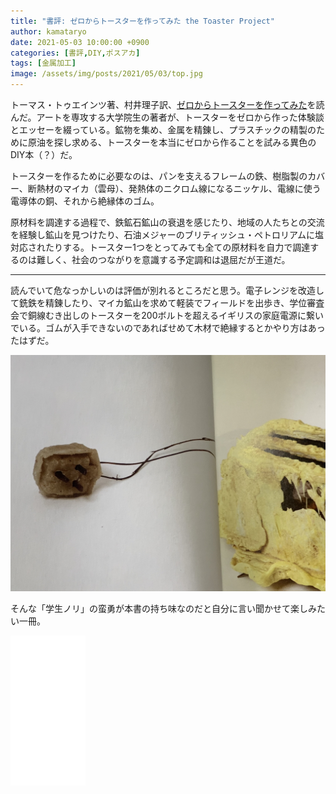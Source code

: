 ```yaml
---
title: "書評: ゼロからトースターを作ってみた the Toaster Project"
author: kamataryo
date: 2021-05-03 10:00:00 +0900
categories: [書評,DIY,ポスアカ]
tags: [金属加工]
image: /assets/img/posts/2021/05/03/top.jpg
---
```


トーマス・トゥエインツ著、村井理子訳、[ゼロからトースターを作ってみた](https://www.amazon.co.jp/%E3%82%BC%E3%83%AD%E3%81%8B%E3%82%89%E3%83%88%E3%83%BC%E3%82%B9%E3%82%BF%E3%83%BC%E3%82%92%E4%BD%9C%E3%81%A3%E3%81%A6%E3%81%BF%E3%81%9F-%E3%83%88%E3%83%BC%E3%83%9E%E3%82%B9%E3%83%BB%E3%83%88%E3%82%A6%E3%82%A7%E3%82%A4%E3%83%84/dp/4864101949)を読んだ。アートを専攻する大学院生の著者が、トースターをゼロから作った体験談とエッセーを綴っている。鉱物を集め、金属を精錬し、プラスチックの精製のために原油を探し求める、トースターを本当にゼロから作ることを試みる異色のDIY本（？）だ。

トースターを作るために必要なのは、パンを支えるフレームの鉄、樹脂製のカバー、断熱材のマイカ（雲母）、発熱体のニクロム線になるニッケル、電線に使う電導体の銅、それから絶縁体のゴム。

原材料を調達する過程で、鉄鉱石鉱山の衰退を感じたり、地域の人たちとの交流を経験し鉱山を見つけたり、石油メジャーのブリティッシュ・ペトロリアムに塩対応されたりする。トースター1つをとってみても全ての原材料を自力で調達するのは難しく、社会のつながりを意識する予定調和は退屈だが王道だ。

---

読んでいて危なっかしいのは評価が別れるところだと思う。電子レンジを改造して銑鉄を精錬したり、マイカ鉱山を求めて軽装でフィールドを出歩き、学位審査会で銅線むき出しのトースターを200ボルトを超えるイギリスの家庭電源に繋いでいる。ゴムが入手できないのであればせめて木材で絶縁するとかやり方はあったはずだ。

![危ない絶縁なしの配線](/assets/img/posts/2021/05/03/01.jpg)

そんな「学生ノリ」の蛮勇が本書の持ち味なのだと自分に言い聞かせて楽しみたい一冊。

<iframe style="width:120px;height:240px;" marginwidth="0" marginheight="0" scrolling="no" frameborder="0" src="//rcm-fe.amazon-adsystem.com/e/cm?lt1=_blank&bc1=000000&IS2=1&bg1=FFFFFF&fc1=000000&lc1=0000FF&t=kamataryo09-22&language=ja_JP&o=9&p=8&l=as4&m=amazon&f=ifr&ref=as_ss_li_til&asins=4864101949&linkId=080b174670f993a8b94ada06fa652dd0"></iframe>